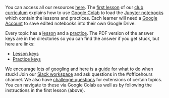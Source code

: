 You can access all our resources [here](https://github.com/GWC-DCMB/GWC-DCMB). 
The [first lesson](https://github.com/GWC-DCMB/ClubCurriculum/blob/master/Lessons/Lesson01_Jupyter-Setup.md) of our [club curriculum](https://github.com/GWC-DCMB/ClubCurriculum) explains how to use [Google Colab](https://colab.research.google.com) to load the [Jupyter notebooks](https://jupyter.org) which contain the lessons and practices. Each learner will need a [Google Account](https://support.google.com/accounts/answer/27441?hl=en) to save edited notebooks into their own Google Drive.

Every topic has a [lesson](https://github.com/GWC-DCMB/ClubCurriculum/tree/master/Lessons) and a [practice](https://github.com/GWC-DCMB/ClubCurriculum/tree/master/Practices). The PDF version of the answer keys are in the directories so you can find the answer if you get stuck, but here are links: 
- [Lesson keys](https://github.com/GWC-DCMB/ClubCurriculum/tree/master/Lessons/_Keys/pdf)
- [Practice keys](https://github.com/GWC-DCMB/ClubCurriculum/tree/master/Practices/_Keys/pdf)

We encourage lots of googling and here is a [guide](https://github.com/GWC-DCMB/GWC-DCMB/blob/master/troubleshooting-checklist.md) for what to do when stuck! Join our [Slack workspace](https://join.slack.com/t/dcmbgirlswhocode/shared_invite/zt-cl70c3pu-l61UdX4p~NwFtu0fMRim2g) and ask questions in the #officehours channel.
We also have [challenge questions](https://github.com/GWC-DCMB/challengeQuestions/tree/master/questions) for extensions of certain topics. You can navigate to these via Google Colab as well as by following the instructions in the first lesson (above).
